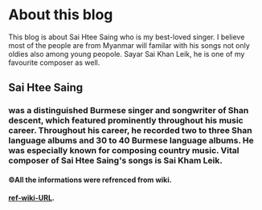 # About this blog

This blog is about Sai Htee Saing who is my best-loved singer. I believe most of the people are from Myanmar will familar with his songs not only oldies also among young peopole. Sayar Sai Khan Leik, he is one of my favourite composer as well.

## Sai Htee Saing

### was a distinguished Burmese singer and songwriter of Shan descent, which featured prominently throughout his music career. Throughout his career, he recorded two to three Shan language albums and 30 to 40 Burmese language albums. He was especially known for composing country music. Vital composer of Sai Htee Saing's songs is Sai Kham Leik.

#### ©All the informations were refrenced from wiki.

#### [ref-wiki-URL](https://my.wikipedia.org/wiki/%E1%80%85%E1%80%AD%E1%80%AF%E1%80%84%E1%80%BA%E1%80%B8%E1%80%91%E1%80%AE%E1%80%B8%E1%80%86%E1%80%AD%E1%80%AF%E1%80%84%E1%80%BA?fbclid=IwAR0xYYC1YT9rUu-ipAbS3Wlymtv3C1YZp-GizgNUTQJcIv-P67QSkKZOl08).

